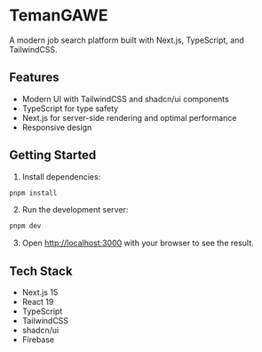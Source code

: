 # TemanGAWE

A modern job search platform built with Next.js, TypeScript, and TailwindCSS.

## Features

- Modern UI with TailwindCSS and shadcn/ui components
- TypeScript for type safety
- Next.js for server-side rendering and optimal performance
- Responsive design

## Getting Started

1. Install dependencies:
```bash
pnpm install
```

2. Run the development server:
```bash
pnpm dev
```

3. Open [http://localhost:3000](http://localhost:3000) with your browser to see the result.

## Tech Stack

- Next.js 15
- React 19
- TypeScript
- TailwindCSS
- shadcn/ui
- Firebase 